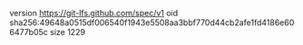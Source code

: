 version https://git-lfs.github.com/spec/v1
oid sha256:49648a0515df006540f1943e5508aa3bbf770d44cb2afe1fd4186e606477b05c
size 1229
